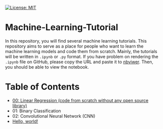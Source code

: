 [![License: MIT](https://img.shields.io/badge/License-MIT-yellow.svg)](https://opensource.org/licenses/MIT)
# Machine-Learning-Tutorial

In this repository, you will find several machine learning tutorials. This repository aims to serve as a place for people who want to learn the machine learning models and code them from scratch. Mainly, the tutorials will be written in `.ipynb` or `.py` format. If you have problem on rendering the `.ipynb` file on GitHub, please copy the URL and paste it to [nbviwer](https://nbviewer.jupyter.org/). Then, you should be able to view the notebook.

# Table of Contents
- <a href="https://github.com/starkbao/Machine-Learning-Tutorial/tree/edit/00_Linear-Regression" target="_blank">00: Linear Regression (code from scratch without any open source library)</a>
- 01: Binary Classification
- 02: Convolutional Neural Network (CNN)
- <a href="http://example.com/" target="_blank">Hello, world!</a>
